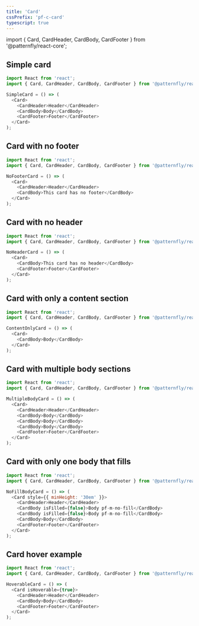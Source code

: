 ```yaml
---
title: 'Card'
cssPrefix: 'pf-c-card'
typescript: true
---
```


import { Card, CardHeader, CardBody, CardFooter } from '@patternfly/react-core';

## Simple card
```js
import React from 'react';
import { Card, CardHeader, CardBody, CardFooter } from '@patternfly/react-core';

SimpleCard = () => (
  <Card>
    <CardHeader>Header</CardHeader>
    <CardBody>Body</CardBody>
    <CardFooter>Footer</CardFooter>
  </Card>
);
```

## Card with no footer
```js
import React from 'react';
import { Card, CardHeader, CardBody, CardFooter } from '@patternfly/react-core';

NoFooterCard = () => (
  <Card>
    <CardHeader>Header</CardHeader>
    <CardBody>This card has no footer</CardBody>
  </Card>
);
```

## Card with no header
```js
import React from 'react';
import { Card, CardHeader, CardBody, CardFooter } from '@patternfly/react-core';

NoHeaderCard = () => (
  <Card>
    <CardBody>This card has no header</CardBody>
    <CardFooter>Footer</CardFooter>
  </Card>
);
```

## Card with only a content section
```js
import React from 'react';
import { Card, CardHeader, CardBody, CardFooter } from '@patternfly/react-core';

ContentOnlyCard = () => (
  <Card>
    <CardBody>Body</CardBody>
  </Card>
);
```

## Card with multiple body sections
```js
import React from 'react';
import { Card, CardHeader, CardBody, CardFooter } from '@patternfly/react-core';

MultipleBodyCard = () => (
  <Card>
    <CardHeader>Header</CardHeader>
    <CardBody>Body</CardBody>
    <CardBody>Body</CardBody>
    <CardBody>Body</CardBody>
    <CardFooter>Footer</CardFooter>
  </Card>
);
```

## Card with only one body that fills
```js
import React from 'react';
import { Card, CardHeader, CardBody, CardFooter } from '@patternfly/react-core';

NoFillBodyCard = () => (
  <Card style={{ minHeight: '30em' }}>
    <CardHeader>Header</CardHeader>
    <CardBody isFilled={false}>Body pf-m-no-fill</CardBody>
    <CardBody isFilled={false}>Body pf-m-no-fill</CardBody>
    <CardBody>Body</CardBody>
    <CardFooter>Footer</CardFooter>
  </Card>
);
```

## Card hover example
```js
import React from 'react';
import { Card, CardHeader, CardBody, CardFooter } from '@patternfly/react-core';

HoverableCard = () => (
  <Card isHoverable={true}>
    <CardHeader>Header</CardHeader>
    <CardBody>Body</CardBody>
    <CardFooter>Footer</CardFooter>
  </Card>
);
```
